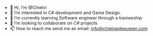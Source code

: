 - 👋 Hi, I’m @Chielvl
- 👀 I’m interested in C# development and Game Design.
- 🌱 I’m currently learning Software engineer through a traineeship
- 💞️ I’m looking to collaborate on C# projects
- 📫 How to reach me send me an email: info@chielvanleeuwen.com 



<!---
Chielvl/Chielvl is a ✨ special ✨ repository because its `README.md` (this file) appears on your GitHub profile.
You can click the Preview link to take a look at your changes.
--->
